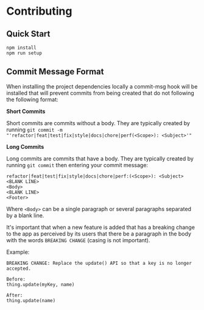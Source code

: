 # Contributing

## Quick Start

    npm install
    npm run setup

## Commit Message Format

When installing the project dependencies locally a commit-msg hook will be
installed that will prevent commits from being created that do not following
the following format:

**Short Commits**

Short commits are commits without a body. They are typically created by running
`git commit -m "'refactor|feat|test|fix|style|docs|chore|perf(<Scope>): <Subject>'"`

**Long Commits**

Long commits are commits that have a body. They are typically created by running
`git commit` then entering your commit message:

    refactor|feat|test|fix|style|docs|chore|perf:(<Scope>): <Subject>
    <BLANK LINE>
    <Body>
    <BLANK LINE>
    <Footer>

Where `<Body>` can be a single paragraph or several paragraphs separated by a
blank line.

It's important that when a new feature is added that has a breaking change to
the app as perceived by its users that there be a paragraph in the body with the
words `BREAKING CHANGE` (casing is not important).

Example:

    BREAKING CHANGE: Replace the update() API so that a key is no longer
    accepted.

    Before:
    thing.update(myKey, name)

    After:
    thing.update(name)

